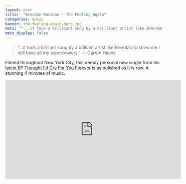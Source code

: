 ```yaml
---
layout: post
title:  "Brendan Maclean - The Feeling Again"
categories: music
banner: the-feeling-again-hero.jpg
meta: "“...it took a brilliant song by a brilliant artist like Brendan to show me I still have all my superpowers.”"
meta_display: false
---
```


> “...it took a brilliant song by a brilliant artist like Brendan to show me I still have all my superpowers.” — Darren Hayes

Filmed throughout New York City, this deeply personal new single from his latest EP [Thought I'd Cry For You Forever][thought-id-cry] is as polished as it is raw. A stunning 4 minutes of music.

<div class="flex-video widescreen"><iframe width="560" height="315" src="https://www.youtube.com/embed/GKpRhCuSR_8?rel=0&amp;controls=0&amp;showinfo=0" frameborder="0" allowfullscreen></iframe></div>

[thought-id-cry]: https://brendanmaclean.bandcamp.com/